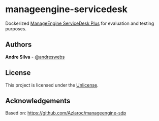 # manageengine-servicedesk

Dockerized [ManageEngine ServiceDesk Plus](https://www.manageengine.com/products/service-desk/) for evaluation and testing purposes.

## Authors

**Andre Silva** - [@andreswebs](https://github.com/andreswebs)

## License

This project is licensed under the [Unlicense](UNLICENSE).

## Acknowledgements

Based on: <https://github.com/Azlaroc/manageengine-sdp>

